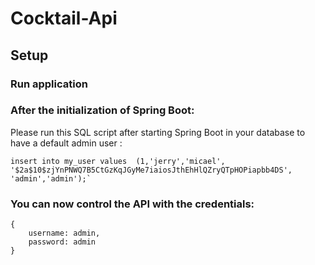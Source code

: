 # Cocktail-Api

## Setup

### Run application

### After the initialization of Spring Boot:
Please run this SQL script after starting Spring Boot in your database to have a 
default admin user :

    insert into my_user values  (1,'jerry','micael',
    '$2a$10$zjYnPNWQ7B5CtGzKqJGyMe7iaiosJthEhHlQZryQTpHOPiapbb4DS',
    'admin','admin');`

### You can now control the API with the credentials:

    {
        username: admin,
        password: admin
    }